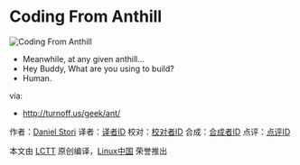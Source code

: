 Coding From Anthill
===============

![Coding From Anthill](http://turnoff.us/image/en/ant.png)

- Meanwhile, at any given anthill...
- Hey Buddy, What are you using to build?
- Human.

via:
- http://turnoff.us/geek/ant/

作者：[Daniel Stori][a]
译者：[译者ID](https://github.com/译者ID)
校对：[校对者ID](https://github.com/校对者ID)
合成：[合成者ID](https://github.com/合成者ID)
点评：[点评ID](https://github.com/点评者ID)

本文由 [LCTT](https://github.com/LCTT/TranslateProject) 原创编译，[Linux中国](https://linux.cn/) 荣誉推出

[a]:http://turnoff.us/about/
